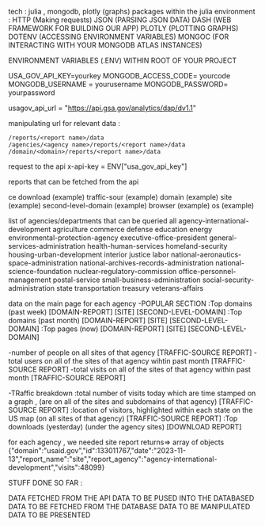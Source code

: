 tech : julia , mongodb, plotly (graphs)
packages within the julia environment : 
HTTP (Making requests)
JSON (PARSING JSON DATA)
DASH (WEB FRAMEWORK FOR BUILDING OUR APP)
PLOTLY (PLOTTING GRAPHS)
DOTENV (ACCESSING ENVIRONMENT VARIABLES)
MONGOC (FOR INTERACTING WITH YOUR MONGODB ATLAS INSTANCES)

ENVIRONMENT VARIABLES (.ENV) WITHIN ROOT OF YOUR PROJECT


USA_GOV_API_KEY=yourkey
MONGODB_ACCESS_CODE= yourcode 
MONGODB_USERNAME = yourusername
MONGODB_PASSWORD= yourpassword


usagov_api_url = "https://api.gsa.gov/analytics/dap/dv1.1"


manipulating url for relevant data : 

    /reports/<report name>/data
    /agencies/<agency name>/reports/<report name>/data
    /domain/<domain>/reports/<report name>/data

request to the api
x-api-key = ENV["usa_gov_api_key"]



reports that can be fetched from the api 

  ce  download (example) 
    traffic-sour (example)
    domain (example)
    site (example)
    second-level-domain (example)
    browser (example)
    os (example)





list of agencies/departments that can be queried
    all
    agency-international-development 
    agriculture 
    commerce 
    defense 
    education 
    energy 
    environmental-protection-agency 
    executive-office-president 
    general-services-administration 
    health-human-services 
    homeland-security 
    housing-urban-development 
    interior 
    justice 
    labor 
    national-aeronautics-space-administration 
    national-archives-records-administration 
    national-science-foundation 
    nuclear-regulatory-commission 
    office-personnel-management 
    postal-service 
    small-business-administration 
    social-security-administration 
    state 
    transportation 
    treasury 
    veterans-affairs 







data on the main page for each agency
-POPULAR SECTION
:Top domains (past week) [DOMAIN-REPORT] [SITE] [SECOND-LEVEL-DOMAIN]
:Top domains (past month) [DOMAIN-REPORT] [SITE] [SECOND-LEVEL-DOMAIN]
:Top pages (now) [DOMAIN-REPORT] [SITE] [SECOND-LEVEL-DOMAIN]


-number of people on all sites of that agency [TRAFFIC-SOURCE REPORT]
-total users on all of the sites of that agency wihtin past month [TRAFFIC-SOURCE REPORT]
-total visits on all of the sites of that agency within past month [TRAFFIC-SOURCE REPORT]


-TRaffic breakdown 
:total number of visits today which are time stamped on a graph , (are on all of the sites and subdomains of that agency) [TRAFFIC-SOURCE REPORT]
:location of visitors, highlighted within each state on the US map (on all sites of that agency) [TRAFFIC-SOURCE REPORT]
:Top downloads (yesterday) (under the agency sites) [DOWNLOAD REPORT]




for each agency , we needed site report 
returns=> array of objects 
{"domain":"usaid.gov","id":133011767,"date":"2023-11-13","report_name":"site","report_agency":"agency-international-development","visits":48099}



STUFF DONE SO FAR :

DATA FETCHED FROM THE API
DATA TO BE PUSED INTO THE DATABASED
DATA TO BE FETCHED FROM THE DATABASE 
DATA TO BE MANIPULATED
DATA TO BE PRESENTED
